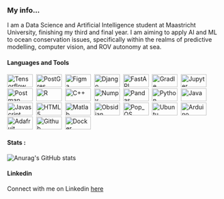 ### My info...

I am a Data Science and Artificial Intelligence student at Maastricht University, finishing my third and final year. I am aiming to apply AI and ML to ocean conservation issues, specifically within the realms of predictive modelling, computer vision, and ROV autonomy at sea. 


#### Languages and Tools

<div>
  <img src="https://img.shields.io/badge/TensorFlow-FF6F00?style=for-the-badge&logo=tensorflow&logoColor=white" title="Tensorflow" alt="Tensorflow" width="60" height="30"/>&nbsp;
  <img src="https://img.shields.io/badge/PostgreSQL-316192?style=for-the-badge&logo=postgresql&logoColor=white" title="PostGres" alt="PostGres" width="60" height="30"/>&nbsp;
   <img src="https://img.shields.io/badge/Figma-F24E1E?style=for-the-badge&logo=figma&logoColor=white" title="Figma" alt="Figma" width="60" height="30"/>&nbsp;
  <img src="https://img.shields.io/badge/Django-092E20?style=for-the-badge&logo=django&logoColor=green" title="Django" alt="Django" width="60" height="30"/>&nbsp;
  <img src="https://img.shields.io/badge/fastapi-109989?style=for-the-badge&logo=FASTAPI&logoColor=white" title="FastAPI" alt="FastAPI" width="60" height="30"/>&nbsp;
  <img src="https://img.shields.io/badge/gradle-02303A?style=for-the-badge&logo=gradle&logoColor=white" title="Gradle" alt="Gradle" width="60" height="30"/>&nbsp;
  <img src="https://img.shields.io/badge/Jupyter-F37626.svg?&style=for-the-badge&logo=Jupyter&logoColor=white" title="Jupyter" alt="Jupyter" width="60" height="30"/>&nbsp;
  <img src="https://img.shields.io/badge/Postman-FF6C37?style=for-the-badge&logo=Postman&logoColor=white" title="Postman" alt="Postman" width="60" height="30"/>&nbsp;
  <img src="https://img.shields.io/badge/R-276DC3?style=for-the-badge&logo=r&logoColor=white" title="R" alt="R" width="60" height="30"/>&nbsp;
  <img src="https://img.shields.io/badge/C%2B%2B-00599C?style=for-the-badge&logo=c%2B%2B&logoColor=white" title="C++" alt="C++" width="60" height="30"/>&nbsp;
  <img src="https://img.shields.io/badge/Numpy-777BB4?style=for-the-badge&logo=numpy&logoColor=white" title="Numpy" alt="Numpy" width="60" height="30"/>&nbsp;
  <img src="https://img.shields.io/badge/Pandas-2C2D72?style=for-the-badge&logo=pandas&logoColor=white" title="Pandas" alt="Pandas" width="60" height="30"/>&nbsp;
  <img src="https://img.shields.io/badge/Python-FFD43B?style=for-the-badge&logo=python&logoColor=blue" title="Python" alt="Python" width="60" height="30"/>&nbsp;
  <img src="https://camo.githubusercontent.com/ac0cb5e27f7cb91cee1f874eff4f570bc3ae7ca304d66066f87d03b72ec23bc5/68747470733a2f2f696d672e736869656c64732e696f2f62616467652f4a6176612d677265793f7374796c653d666f722d7468652d6261646765266c6f676f3d6a617661266c6f676f436f6c6f723d7768697465" title="Java" alt="Java" width="60" height="30"/>&nbsp;
  <img src="https://img.shields.io/badge/JavaScript-323330?style=for-the-badge&logo=javascript&logoColor=F7DF1E" title="Javascript" alt="Javascript" width="60" height="30"/>&nbsp;
  <img src="https://img.shields.io/badge/HTML5-E34F26?style=for-the-badge&logo=html5&logoColor=white" title="HTML5" alt="HTML5" width="60" height="30"/>&nbsp;
  <img src="https://camo.githubusercontent.com/7906855982e8ff351db80a0a333301817aba6438198b17311e8354778337f2bd/68747470733a2f2f696d672e736869656c64732e696f2f62616467652f4d41544c41422d677265793f7374796c653d666f722d7468652d6261646765266c6f676f3d7363696b69742d6c6561726e266c6f676f636f6c6f723d7768697465" title="Matlab" alt="Matlab" width="60" height="30"/>&nbsp;
  <img src="https://img.shields.io/badge/Obsidian-483699?style=for-the-badge&logo=Obsidian&logoColor=white" title="Obsidian" alt="Obsidian" width="60" height="30"/>&nbsp;
  <img src="https://img.shields.io/badge/Pop!_OS-48B9C7?style=for-the-badge&logo=Pop!_OS&logoColor=white" title="Pop_OS" alt="Pop_OS" width="60" height="30"/>&nbsp;
  <img src="https://img.shields.io/badge/Ubuntu-E95420?style=for-the-badge&logo=ubuntu&logoColor=white" title="Ubuntu" alt="Ubuntu" width="60" height="30"/>&nbsp;
  <img src="https://img.shields.io/badge/Arduino-00979D?style=for-the-badge&logo=Arduino&logoColor=white"
       title="Arduino" alt="Arduino" width="60" height="30"/>&nbsp;
  <img src="https://img.shields.io/badge/adafruit-000000?style=for-the-badge&logo=adafruit&logoColor=white" title="Adafruit" alt="Adafruit" width="60" height="30"/>&nbsp;
  <img src="https://img.shields.io/badge/GitHub-100000?style=for-the-badge&logo=github&logoColor=white" title="Github" alt="Github" width="60" height="30"/>&nbsp;
  <img src="https://img.shields.io/badge/Docker-2CA5E0?style=for-the-badge&logo=docker&logoColor=white" title="Docker" alt="Docker" width="60" height="30"/>&nbsp;
</div>

#### Stats :
![Anurag's GitHub stats](https://github-readme-stats.vercel.app/api?username=trav-d13&show_icons=true&theme=cobalt)

#### Linkedin
Connect with me on Linkedin [here](linkedin.com/in/travdawson)
